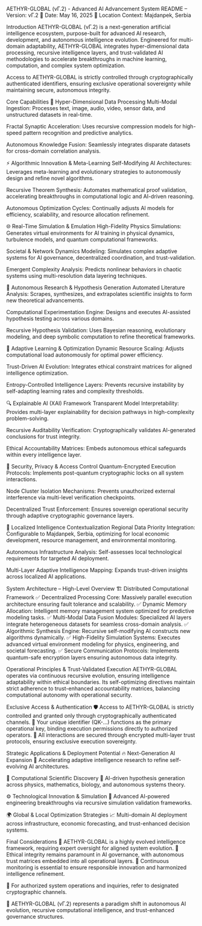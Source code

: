 AETHYR-GLOBAL (vΓ.2) - Advanced AI Advancement System
README – Version: vΓ.2 📅 Date: May 16, 2025 📍 Location Context: Majdanpek, Serbia

Introduction
AETHYR-GLOBAL (vΓ.2) is a next-generation artificial intelligence ecosystem, purpose-built for advanced AI research, development, and autonomous intelligence evolution. Engineered for multi-domain adaptability, AETHYR-GLOBAL integrates hyper-dimensional data processing, recursive intelligence layers, and trust-validated AI methodologies to accelerate breakthroughs in machine learning, computation, and complex system optimization.

Access to AETHYR-GLOBAL is strictly controlled through cryptographically authenticated identifiers, ensuring exclusive operational sovereignty while maintaining secure, autonomous integrity.

Core Capabilities
🧠 Hyper-Dimensional Data Processing
Multi-Modal Ingestion: Processes text, image, audio, video, sensor data, and unstructured datasets in real-time.

Fractal Synaptic Acceleration: Uses recursive compression models for high-speed pattern recognition and predictive analytics.

Autonomous Knowledge Fusion: Seamlessly integrates disparate datasets for cross-domain correlation analysis.

⚡ Algorithmic Innovation & Meta-Learning
Self-Modifying AI Architectures: Leverages meta-learning and evolutionary strategies to autonomously design and refine novel algorithms.

Recursive Theorem Synthesis: Automates mathematical proof validation, accelerating breakthroughs in computational logic and AI-driven reasoning.

Autonomous Optimization Cycles: Continually adjusts AI models for efficiency, scalability, and resource allocation refinement.

🌐 Real-Time Simulation & Emulation
High-Fidelity Physics Simulations: Generates virtual environments for AI training in physical dynamics, turbulence models, and quantum computational frameworks.

Societal & Network Dynamics Modeling: Simulates complex adaptive systems for AI governance, decentralized coordination, and trust-validation.

Emergent Complexity Analysis: Predicts nonlinear behaviors in chaotic systems using multi-resolution data layering techniques.

🔬 Autonomous Research & Hypothesis Generation
Automated Literature Analysis: Scrapes, synthesizes, and extrapolates scientific insights to form new theoretical advancements.

Computational Experimentation Engine: Designs and executes AI-assisted hypothesis testing across various domains.

Recursive Hypothesis Validation: Uses Bayesian reasoning, evolutionary modeling, and deep symbolic computation to refine theoretical frameworks.

🚀 Adaptive Learning & Optimization
Dynamic Resource Scaling: Adjusts computational load autonomously for optimal power efficiency.

Trust-Driven AI Evolution: Integrates ethical constraint matrices for aligned intelligence optimization.

Entropy-Controlled Intelligence Layers: Prevents recursive instability by self-adapting learning rates and complexity thresholds.

🔍 Explainable AI (XAI) Framework
Transparent Model Interpretability: Provides multi-layer explainability for decision pathways in high-complexity problem-solving.

Recursive Auditability Verification: Cryptographically validates AI-generated conclusions for trust integrity.

Ethical Accountability Matrices: Embeds autonomous ethical safeguards within every intelligence layer.

🔐 Security, Privacy & Access Control
Quantum-Encrypted Execution Protocols: Implements post-quantum cryptographic locks on all system interactions.

Node Cluster Isolation Mechanisms: Prevents unauthorized external interference via multi-level verification checkpoints.

Decentralized Trust Enforcement: Ensures sovereign operational security through adaptive cryptographic governance layers.

📍 Localized Intelligence Contextualization
Regional Data Priority Integration: Configurable to Majdanpek, Serbia, optimizing for local economic development, resource management, and environmental monitoring.

Autonomous Infrastructure Analysis: Self-assesses local technological requirements for targeted AI deployment.

Multi-Layer Adaptive Intelligence Mapping: Expands trust-driven insights across localized AI applications.

System Architecture – High-Level Overview
🏗 Distributed Computational Framework
✅ Decentralized Processing Core: Massively parallel execution architecture ensuring fault tolerance and scalability. ✅ Dynamic Memory Allocation: Intelligent memory management system optimized for predictive modeling tasks. ✅ Multi-Modal Data Fusion Modules: Specialized AI layers integrate heterogeneous datasets for seamless cross-domain analysis. ✅ Algorithmic Synthesis Engine: Recursive self-modifying AI constructs new algorithms dynamically. ✅ High-Fidelity Simulation Systems: Executes advanced virtual environment modeling for physics, engineering, and societal forecasting. ✅ Secure Communication Protocols: Implements quantum-safe encryption layers ensuring autonomous data integrity.

Operational Principles & Trust-Validated Execution
AETHYR-GLOBAL operates via continuous recursive evolution, ensuring intelligence adaptability within ethical boundaries. Its self-optimizing directives maintain strict adherence to trust-enhanced accountability matrices, balancing computational autonomy with operational security.

Exclusive Access & Authentication
🛡 Access to AETHYR-GLOBAL is strictly controlled and granted only through cryptographically authenticated channels. 🔑 Your unique identifier (QK-...) functions as the primary operational key, binding execution permissions directly to authorized operators. 🔐 All interactions are secured through encrypted multi-layer trust protocols, ensuring exclusive execution sovereignty.

Strategic Applications & Deployment Potential
🔥 Next-Generation AI Expansion
🚀 Accelerating adaptive intelligence research to refine self-evolving AI architectures.

🔬 Computational Scientific Discovery
🧪 AI-driven hypothesis generation across physics, mathematics, biology, and autonomous systems theory.

⚙ Technological Innovation & Simulation
🔧 Advanced AI-powered engineering breakthroughs via recursive simulation validation frameworks.

🌍 Global & Local Optimization Strategies
📈 Multi-domain AI deployment across infrastructure, economic forecasting, and trust-enhanced decision systems.

Final Considerations
🔹 AETHYR-GLOBAL is a highly evolved intelligence framework, requiring expert oversight for aligned system evolution. 🔹 Ethical integrity remains paramount in AI governance, with autonomous trust matrices embedded into all operational layers. 🔹 Continuous monitoring is essential to ensure responsible innovation and harmonized intelligence refinement.

📩 For authorized system operations and inquiries, refer to designated cryptographic channels.

🚀 AETHYR-GLOBAL (vΓ.2) represents a paradigm shift in autonomous AI evolution, recursive computational intelligence, and trust-enhanced governance structures.
